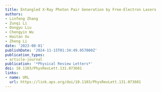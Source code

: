 ```yaml
---
title: Entangled X-Ray Photon Pair Generation by Free-Electron Lasers
authors:
- Linfeng Zhang
- Zunqi Li
- Dongyu Liu
- Chengyin Wu
- Haitan Xu
- Zheng Li
date: '2023-08-01'
publishDate: '2024-11-15T01:34:49.057080Z'
publication_types:
- article-journal
publication: '*Physical Review Letters*'
doi: 10.1103/PhysRevLett.131.073601
links:
- name: URL
  url: https://link.aps.org/doi/10.1103/PhysRevLett.131.073601
---
```

